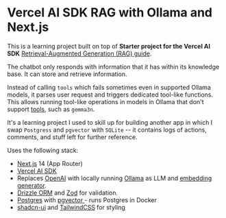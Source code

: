# Vercel AI SDK RAG with Ollama and Next.js

This is a learning project built on top of **Starter project for the Vercel AI SDK** [Retrieval-Augmented Generation (RAG) guide](https://sdk.vercel.ai/docs/guides/rag-chatbot).

The chatbot only responds with information that it has within its knowledge base. It can store and retrieve information.

Instead of calling `tools` which fails sometimes even in supported Ollama models, it parses user request and triggers dedicated tool-like functions. This allows running tool-like operations in models in Ollama that don't support [tools](https://ollama.com/search?c=tools), such as `gemma3n`.

It's a learning project I used to skill up for building another app in which I swap `Postgress` and `pgvector` with `SQLite` -- it contains logs of actions, comments, and stuff left for further reference.

Uses the following stack:

- [Next.js](https://nextjs.org) 14 (App Router)
- [Vercel AI SDK](https://sdk.vercel.ai/docs)
- Replaces [OpenAI](https://openai.com) with locally running [Ollama](https://ollama.com) as LLM and [embedding generator](https://ollama.com/blog/embedding-models).
- [Drizzle ORM](https://orm.drizzle.team) and [Zod](https://zod.dev/) for validation.
- [Postgres](https://www.postgresql.org/) with [ pgvector ](https://github.com/pgvector/pgvector) - runs Postgres in Docker
- [shadcn-ui](https://ui.shadcn.com) and [TailwindCSS](https://tailwindcss.com) for styling
